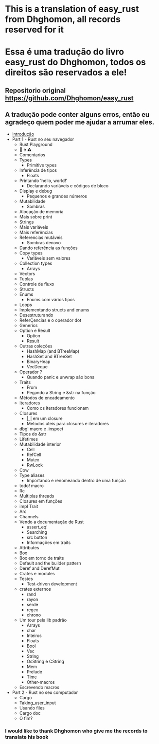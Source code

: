 # This is a translation of easy_rust from Dhghomon, all records reserved for it

# Essa é uma tradução do livro easy_rust do Dhghomon, todos os direitos são reservados a ele!

## Repositorio original https://github.com/Dhghomon/easy_rust

## A tradução pode conter alguns erros, então eu agradeço quem poder me ajudar a arrumar eles.

- [Introdução](https://github.com/justjapann/easy_rust_ptbr/blob/main/Introduction/introduction.md)
- Part 1 - Rust no seu navegador
  - Rust Playground
  - 🚧 e ⚠️
  - Comentarios
  - Types
    - Primitive types
  - Inferência de tipos
    - Floats
  - Printando 'hello, world!'
    - Declarando variáveis e códigos de bloco
  - Display e debug
    - Pequenos e grandes números
  - Mutabilidade
    - Sombras
  - Alocação de memoria
  - Mais sobre print
  - Strings
  - Mais variáveis
  - Mais referências
  - Referencias mutáveis
    - Sombras denovo
  - Dando referência as funções
  - Copy types
    - Variáveis sem valores
  - Collection types
    - Arrays
  - Vectors
  - Tuplas
  - Controle de fluxo
  - Structs
  - Enums
    - Enums com vários tipos
  - Loops
  - Implementando structs and enums
  - Desestruturando
  - ReferÇencias e o operador dot
  - Generics
  - Option e Result
    - Option
    - Result
  - Outras coleções
    - HashMap (and BTreeMap)
    - HashSet and BTreeSet
    - BinaryHeap
    - VecDeque
  - Operador ?
    - Quando panic e unwrap são bons
  - Traits
    - From
    - Pegando a String e &str na função
  - Métodos de encadeamento
  - Iteradores
    - Como os iteradores funcionam
  - Closures
    - |\_| em um closure
    - Metodos úteis para closures e iteradores
  - dbg! macro e .inspect
  - Tipos do &str
  - Lifetimes
  - Mutabilidade interior
    - Cell
    - RefCell
    - Mutex
    - RwLock
  - Cow
  - Type aliases
    - Importando e renomeando dentro de uma função
  - todo! macro
  - Rc
  - Multiplas threads
  - Closures em funções
  - impl Trait
  - Arc
  - Channels
  - Vendo a documentação de Rust
    - assert_eq!
    - Searching
    - src button
    - Informações em traits
  - Attributes
  - Box
  - Box em torno de traits
  - Default and the builder pattern
  - Deref and DerefMut
  - Crates e modules
  - Testes
    - Test-driven development
  - crates externos
    - rand
    - rayon
    - serde
    - regex
    - chrono
  - Um tour pela lib padrão
    - Arrays
    - char
    - Inteiros
    - Floats
    - Bool
    - Vec
    - String
    - OsString e CString
    - Mem
    - Prelude
    - Time
    - Other-macros
  - Escrevendo macros
- Part 2 - Rust no seu computador
  - Cargo
  - Taking_user_input
  - Usando files
  - Cargo doc
  - O fim?

### I would like to thank Dhghomon who give me the records to translate his book
